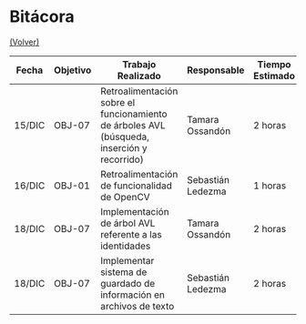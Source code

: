 # Bitácora

[(Volver)](../README.md)

| Fecha  | Objetivo  | Trabajo Realizado | Responsable | Tiempo Estimado | Tiempo Real |
|--------|-----------|-------------------|-------------|-----------------|-------------|
  | 15/DIC | OBJ-07    | Retroalimentación sobre el funcionamiento de árboles AVL (búsqueda, inserción y recorrido) | Tamara Ossandón | 2 horas    | 3 horas |
  | 16/DIC | OBJ-01 | Retroalimentación de funcionalidad de OpenCV | Sebastián Ledezma | 1 horas | 2 horas |
| 18/DIC | OBJ-07   | Implementación de árbol AVL referente a las identidades | Tamara Ossandón |  2 horas | 6 horas |
| 18/DIC | OBJ-07 | Implementar sistema de guardado de información en archivos de texto | Sebastián Ledezma | 2 horas | 3 horas |
